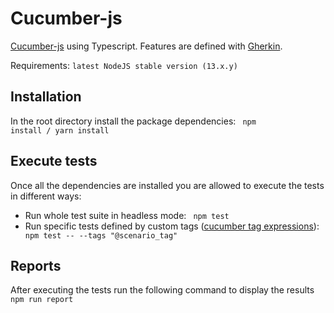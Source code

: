 # Cucumber-js

[Cucumber-js](https://github.com/cucumber/cucumber-js) using Typescript.
Features are defined with [Gherkin](https://cucumber.io/docs/gherkin/reference/).

Requirements: `latest NodeJS stable version (13.x.y)`

## Installation

In the root directory install the package dependencies:
<code>
npm install / yarn install
</code>

## Execute tests

Once all the dependencies are installed you are allowed to execute the tests in different ways:

- Run whole test suite in headless mode:
  <code>
  npm test
  </code>
- Run specific tests defined by custom tags ([cucumber tag expressions](https://cucumber.io/docs/cucumber/api/#tag-expressions)):
  <code>
  npm test -- --tags "@scenario_tag"
  </code>

## Reports

After executing the tests run the following command to display the results
<code>
npm run report
</code>

